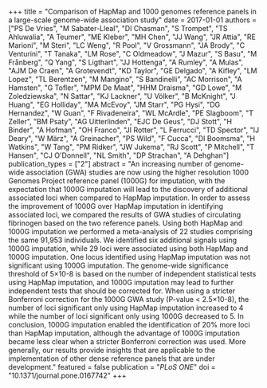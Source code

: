 +++
title = "Comparison of HapMap and 1000 genomes reference panels in a large-scale genome-wide association study"
date = 2017-01-01
authors = ["PS De Vries", "M Sabater-Lleal", "DI Chasman", "S Trompet", "TS Ahluwalia", "A Teumer", "ME Kleber", "MH Chen", "JJ Wang", "JR Attia", "RE Marioni", "M Steri", "LC Weng", "R Pool", "V Grossmann", "JA Brody", "C Venturini", "T Tanaka", "LM Rose", "C Oldmeadow", "J Mazur", "S Basu", "M Frånberg", "Q Yang", "S Ligthart", "JJ Hottenga", "A Rumley", "A Mulas", "AJM De Craen", "A Grotevendt", "KD Taylor", "GE Delgado", "A Kifley", "LM Lopez", "TL Berentzen", "M Mangino", "S Bandinelli", "AC Morrison", "A Hamsten", "G Tofler", "MPM De Maat", "HHM Draisma", "GD Lowe", "M Zoledziewska", "N Sattar", "KJ Lackner", "U Völker", "B McKnight", "J Huang", "EG Holliday", "MA McEvoy", "JM Starr", "PG Hysi", "DG Hernandez", "W Guan", "F Rivadeneira", "WL McArdle", "PE Slagboom", "T Zeller", "BM Psaty", "AG Uitterlinden", "EJC De Geus", "DJ Stott", "H Binder", "A Hofman", "OH Franco", "JI Rotter", "L Ferrucci", "TD Spector", "IJ Deary", "W März", "A Greinacher", "PS Wild", "F Cucca", "DI Boomsma", "H Watkins", "W Tang", "PM Ridker", "JW Jukema", "RJ Scott", "P Mitchell", "T Hansen", "CJ O'Donnell", "NL Smith", "DP Strachan", "A Dehghan"]
publication_types = ["2"]
abstract = "An increasing number of genome-wide association (GWA) studies are now using the higher resolution 1000 Genomes Project reference panel (1000G) for imputation, with the expectation that 1000G imputation will lead to the discovery of additional associated loci when compared to HapMap imputation. In order to assess the improvement of 1000G over HapMap imputation in identifying associated loci, we compared the results of GWA studies of circulating fibrinogen based on the two reference panels. Using both HapMap and 1000G imputation we performed a meta-analysis of 22 studies comprising the same 91,953 individuals. We identified six additional signals using 1000G imputation, while 29 loci were associated using both HapMap and 1000G imputation. One locus identified using HapMap imputation was not significant using 1000G imputation. The genome-wide significance threshold of 5×10-8 is based on the number of independent statistical tests using HapMap imputation, and 1000G imputation may lead to further independent tests that should be corrected for. When using a stricter Bonferroni correction for the 1000G GWA study (P-value < 2.5×10-8), the number of loci significant only using HapMap imputation increased to 4 while the number of loci significant only using 1000G decreased to 5. In conclusion, 1000G imputation enabled the identification of 20% more loci than HapMap imputation, although the advantage of 1000G imputation became less clear when a stricter Bonferroni correction was used. More generally, our results provide insights that are applicable to the implementation of other dense reference panels that are under development."
featured = false
publication = "*PLoS ONE*"
doi = "10.1371/journal.pone.0167742"
+++

